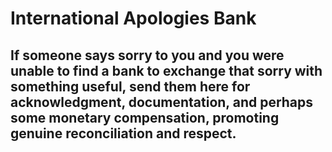 # International Apologies Bank﻿
## If someone says sorry to you and you were unable to find a bank to exchange that sorry with something useful, send them here for acknowledgment, documentation, and **perhaps** some monetary compensation, promoting genuine reconciliation and respect.
